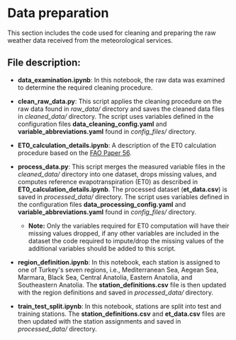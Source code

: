 # Data preparation
This section includes the code used for cleaning and preparing the raw weather data received from the meteorological services.

## File description:
* **data_examination.ipynb**: In this notebook, the raw data was examined to determine the required cleaning procedure.

* **clean_raw_data.py**: This script applies the cleaning procedure on the raw data found in *raw_data/* directory and saves the cleaned data files in *cleaned_data/* directory. The script uses variables defined in the configuration files **data_cleaning_config.yaml** and **variable_abbreviations.yaml** found in *config_files/* directory.

* **ET0_calculation_details.ipynb**: A description of the ET0 calculation procedure based on the [FAO Paper 56](https://www.fao.org/3/x0490e/x0490e07.htm#TopOfPage).

* **process_data.py**: This script merges the measured variable files in the *cleaned_data/* directory into one dataset, drops missing values, and computes reference evapotranspiration (ET0) as described in **ET0_calculation_details.ipynb**. The processed dataset (**et_data.csv**) is saved in *processed_data/* directory. The script uses variables defined in the configuration files **data_processing_config.yaml** and **variable_abbreviations.yaml** found in *config_files/* directory.
   * **Note:** Only the variables required for ET0 computation will have their missing values dropped, if any other variables are included in the dataset the code required to impute/drop the missing values of the additional variables should be added to this script.

* **region_definition.ipynb**: In this notebook, each station is assigned to one of Turkey's seven regions, i.e., Mediterranean Sea, Aegean Sea, Marmara, Black Sea, Central Anatolia, Eastern Anatolia, and Southeastern Anatolia. The **station_definitions.csv** file is then updated with the region definitions and saved in *processed_data/* directory.

* **train_test_split.ipynb**: In this notebook, stations are split into test and training stations. The **station_definitions.csv** and **et_data.csv** files are then updated with the station assignments and saved in *processed_data/* directory.
